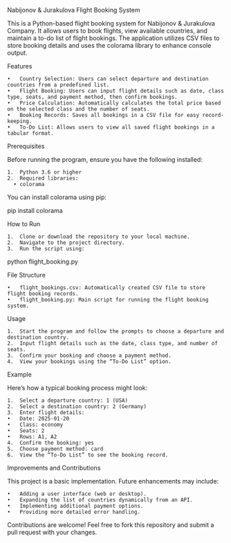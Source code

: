 

Nabijonov & Jurakulova Flight Booking System

This is a Python-based flight booking system for Nabijonov & Jurakulova Company. It allows users to book flights, view available countries, and maintain a to-do list of flight bookings. The application utilizes CSV files to store booking details and uses the colorama library to enhance console output.

Features


	•	Country Selection: Users can select departure and destination countries from a predefined list.
	•	Flight Booking: Users can input flight details such as date, class type, seats, and payment method, then confirm bookings.
	•	Price Calculation: Automatically calculates the total price based on the selected class and the number of seats.
	•	Booking Records: Saves all bookings in a CSV file for easy record-keeping.
	•	To-Do List: Allows users to view all saved flight bookings in a tabular format.

Prerequisites


Before running the program, ensure you have the following installed:


	1.	Python 3.6 or higher
	2.	Required libraries:
	  •	colorama

You can install colorama using pip:


pip install colorama

How to Run


	1.	Clone or download the repository to your local machine.
	2.	Navigate to the project directory.
	3.	Run the script using:

python flight_booking.py


File Structure

	•	flight_bookings.csv: Automatically created CSV file to store flight booking records.
	•	flight_booking.py: Main script for running the flight booking system.

Usage

	1.	Start the program and follow the prompts to choose a departure and destination country.
	2.	Input flight details such as the date, class type, and number of seats.
	3.	Confirm your booking and choose a payment method.
	4.	View your bookings using the “To-Do List” option.

Example

Here’s how a typical booking process might look:

	1.	Select a departure country: 1 (USA)
	2.	Select a destination country: 2 (Germany)
	3.	Enter flight details:
	•	Date: 2025-01-20
	•	Class: economy
	•	Seats: 2
	•	Rows: A1, A2
	4.	Confirm the booking: yes
	5.	Choose payment method: card
	6.	View the “To-Do List” to see the booking record.

Improvements and Contributions



This project is a basic implementation. Future enhancements may include:

	•	Adding a user interface (web or desktop).
	•	Expanding the list of countries dynamically from an API.
	•	Implementing additional payment options.
	•	Providing more detailed error handling.

Contributions are welcome! Feel free to fork this repository and submit a pull request with your changes.
